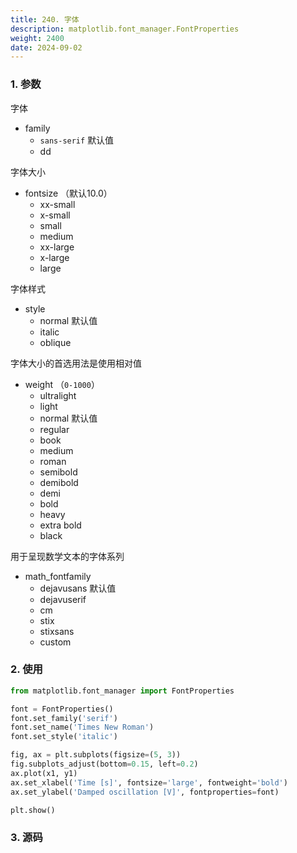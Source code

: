```yaml
---
title: 240. 字体
description: matplotlib.font_manager.FontProperties
weight: 2400
date: 2024-09-02
---
```

<style>
th, td {
  border: 1px solid rgb(190, 190, 190);
}
</style>



### 1. 参数

字体

- family
  - `sans-serif` 默认值
  - dd

字体大小

- fontsize （默认10.0）
  - xx-small
  - x-small
  - small
  - medium
  - xx-large
  - x-large
  - large

字体样式

- style
  - normal 默认值
  - italic
  - oblique

字体大小的首选用法是使用相对值

- weight （`0-1000`）
  - ultralight
  - light
  - normal  默认值
  - regular
  - book
  - medium
  - roman
  - semibold
  - demibold
  - demi
  - bold
  - heavy
  - extra bold
  - black


用于呈现数学文本的字体系列

- math_fontfamily
  - dejavusans 默认值
  - dejavuserif
  - cm
  - stix
  - stixsans
  - custom








### 2. 使用



```python
from matplotlib.font_manager import FontProperties

font = FontProperties()
font.set_family('serif')
font.set_name('Times New Roman')
font.set_style('italic')

fig, ax = plt.subplots(figsize=(5, 3))
fig.subplots_adjust(bottom=0.15, left=0.2)
ax.plot(x1, y1)
ax.set_xlabel('Time [s]', fontsize='large', fontweight='bold')
ax.set_ylabel('Damped oscillation [V]', fontproperties=font)

plt.show()

```




### 3. 源码
```python

```













